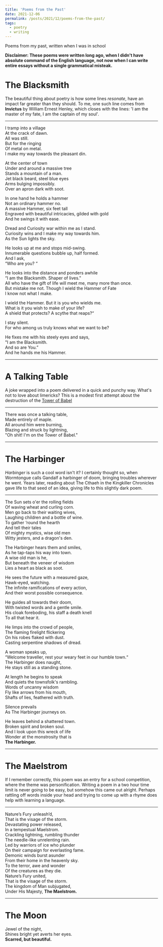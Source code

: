 ```yaml
---
title: 'Poems from the Past'
date: 2021-12-06
permalink: /posts/2021/12/poems-from-the-past/
tags:
  - poetry
  - writing
---
```



Poems from my past, written when I was in school

**Disclaimer: These poems were written long ago, when I didn't have absolute command of the English language, not now when I can write entire essays without a single grammatical misteak.**

The Blacksmith
======

The beautiful thing about poetry is how some lines *resonate*, have an impact far greater than they should. To me, one such line comes from **Invictus** by William Ernest Henley, which closes with the lines: 'I am the master of my fate, I am the captain of my soul'.

---

I tramp into a village  
At the crack of dawn.   
All was still.  
But for the ringing   
Of metal on metal.  
I make my way towards the pleasant din.  

At the center of town  
Under and around a massive tree  
Stands a mountain of a man.  
Jet black beard, steel blue eyes  
Arms bulging impossibly.  
Over an apron dark with soot.  

In one hand he holds a hammer  
Not an ordinary hammer no.  
A massive Hammer, six feet tall  
Engraved with beautiful intricacies, gilded with gold  
And he swings it with ease.  

Dread and Curiosity war within me as I stand.  
Curiosity wins and I make my way towards him.  
As the Sun lights the sky.  

He looks up at me and stops mid-swing.  
Innumerable questions bubble up, half formed.  
And I ask,  
“Who are you? “  

He looks into the distance and ponders awhile  
“I am the Blacksmith. Shaper of lives."  
All who have the gift of life will meet me, many more than once.  
But mistake me not. Though I wield the Hammer of Fate  
I know not what I make.  

I wield the Hammer. But it is you who wields me.  
What is it you wish to make of your life?  
A shield that protects? A scythe that reaps?“  

I stay silent.  
For who among us truly knows what we want to be?  

He fixes me with his steely eyes and says,  
"I am the Blacksmith.  
And so are You.”  
And he hands me his Hammer.  

---

A Talking Table
======

A joke wrapped into a poem delivered in a quick and punchy way. What's not to love about limericks? This is a modest first attempt about the destruction of the [Tower of Babel](https://en.wikipedia.org/wiki/Tower_of_Babel)

---

There was once a talking table,  
Made entirely of maple.  
All around him were burning,  
Blazing and struck by lightning,  
"Oh shit! I'm on the Tower of Babel."  

---

The Harbinger
======

*Harbinger* is such a cool word isn't it? I certainly thought so, when Wormtongue calls Gandalf a harbinger of doom, bringing troubles wherever he went. Years later, reading about The Cthaeh in the Kingkiller Chronicles gave life to that seed of an idea, giving life to this slightly dark poem.

---

The Sun sets o'er the rolling fields  
Of waving wheat and curling corn.  
Men go back to their waiting wives,  
Laughing children and a bottle of wine.  
To gather ‘round the hearth  
And tell their tales  
Of mighty mystics, wise old men  
Witty jesters, and a dragon's den.  

The Harbinger hears them and smiles,  
As he tap-taps his way into town.  
A wise old man is he,  
But beneath the veneer of wisdom  
Lies a heart as black as soot.  

He sees the future with a measured gaze,  
Hawk-eyed, watching.  
The infinite ramifications of every action,  
And their worst possible consequence.  

He guides all towards their doom,  
With twisted words and a gentle smile.  
His cloak foreboding, his staff a death knell  
To all that hear it.  

He limps into the crowd of people,  
The flaming firelight flickering  
On his robes flaked with dust.  
Casting serpentine shadows of dread.  

A woman speaks up,  
“Welcome traveller, rest your weary feet in our humble town.“  
The Harbinger does naught,  
He stays still as a standing stone.  

At length he begins to speak  
And quiets the townsfolk's rambling.  
Words of uncanny wisdom  
Fly like arrows from his mouth,  
Shafts of lies, feathered with truth.  

Silence prevails  
As The Harbinger journeys on.  

He leaves behind a shattered town.  
Broken spirit and broken soul.  
And I look upon this wreck of life  
Wonder at the monstrosity that is  
**The Harbinger.**  

---

The Maelstrom
======

If I remember correctly, this poem was an entry for a school competition, where the theme was personification. Writing a poem in a two hour time limit is never going to be easy, but somehow this came out alright. Perhaps rattling off words inside your head and trying to come up with a rhyme does help with learning a language.

---

Nature’s Fury unleash’d,  
That is the visage of the storm.  
Devastating power released,  
In a tempestual Maelstrom.  
Crackling lightning, rumbling thunder  
The needle-like unrelenting rain.  
Led by warriors of ice who plunder  
On their campaign for everlasting fame.  
Demonic winds burst asunder  
From their home in the heavenly sky.  
To the terror, awe and wonder  
Of the creatures as they die.  
Nature’s Fury united,  
That is the visage of the storm.  
The kingdom of Man subjugated,  
Under His Majesty, **The Maelstrom.**  

---

The Moon
======

Jewel of the night,  
Shines bright yet averts her eyes.  
**Scarred, but beautiful.**  
